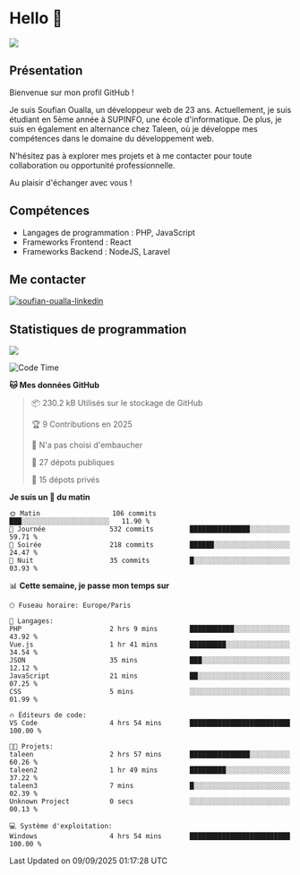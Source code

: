# Hello 👋

![](https://komarev.com/ghpvc/?username=OSoufian&color=1a1b27)

## Présentation

Bienvenue sur mon profil GitHub !

Je suis Soufian Oualla, un développeur web de 23 ans. Actuellement, je suis étudiant en 5ème année à SUPINFO, une école d'informatique. De plus, je suis en également en alternance chez Taleen, où je développe mes compétences dans le domaine du développement web.

N'hésitez pas à explorer mes projets et à me contacter pour toute collaboration ou opportunité professionnelle.

Au plaisir d'échanger avec vous !

## Compétences

- Langages de programmation : PHP, JavaScript
- Frameworks Frontend : React
- Frameworks Backend : NodeJS, Laravel

## Me contacter

<p>
<a href="https://www.linkedin.com/in/soufian-oualla/" target="_blank"><img align="center" src="https://img.shields.io/badge/-LinkedIn-0077B5?style=for-the-badge&logo=Linkedin&logoColor=white" alt="soufian-oualla-linkedin"/></a>

## Statistiques de programmation

<a href="https://github-readme-stats.vercel.app/api/top-langs/?username=OSoufian&layout=compact">
  <img align="center" src="https://github-readme-stats.vercel.app/api/top-langs/?username=OSoufian&layout=compact"/>
</a>

<br />

<!--START_SECTION:waka-->
![Code Time](http://img.shields.io/badge/Code%20Time-555%20hrs%2021%20mins-blue)

**🐱 Mes données GitHub** 

> 📦 230.2 kB Utilisés sur le stockage de GitHub 
 > 
> 🏆 9 Contributions en 2025
 > 
> 🚫 N'a pas choisi d'embaucher
 > 
> 📜 27 dépots publiques 
 > 
> 🔑 15 dépots privés 
 > 
**Je suis un 🐤 du matin** 

```text
🌞 Matin                  106 commits         ███░░░░░░░░░░░░░░░░░░░░░░   11.90 % 
🌆 Journée                532 commits         ███████████████░░░░░░░░░░   59.71 % 
🌃 Soirée                 218 commits         ██████░░░░░░░░░░░░░░░░░░░   24.47 % 
🌙 Nuit                   35 commits          █░░░░░░░░░░░░░░░░░░░░░░░░   03.93 % 
```


📊 **Cette semaine, je passe mon temps sur** 

```text
🕑︎ Fuseau horaire: Europe/Paris

💬 Langages: 
PHP                      2 hrs 9 mins        ███████████░░░░░░░░░░░░░░   43.92 % 
Vue.js                   1 hr 41 mins        █████████░░░░░░░░░░░░░░░░   34.54 % 
JSON                     35 mins             ███░░░░░░░░░░░░░░░░░░░░░░   12.12 % 
JavaScript               21 mins             ██░░░░░░░░░░░░░░░░░░░░░░░   07.25 % 
CSS                      5 mins              ░░░░░░░░░░░░░░░░░░░░░░░░░   01.99 % 

🔥 Éditeurs de code: 
VS Code                  4 hrs 54 mins       █████████████████████████   100.00 % 

🐱‍💻 Projets: 
taleen                   2 hrs 57 mins       ███████████████░░░░░░░░░░   60.26 % 
taleen2                  1 hr 49 mins        █████████░░░░░░░░░░░░░░░░   37.22 % 
taleen3                  7 mins              █░░░░░░░░░░░░░░░░░░░░░░░░   02.39 % 
Unknown Project          0 secs              ░░░░░░░░░░░░░░░░░░░░░░░░░   00.13 % 

💻 Système d'exploitation: 
Windows                  4 hrs 54 mins       █████████████████████████   100.00 % 
```


 Last Updated on 09/09/2025 01:17:28 UTC
<!--END_SECTION:waka-->
